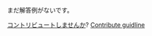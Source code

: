 
まだ解答例がないです。

[コントリビュートしませんか](https://github.com/BFEdev/BFE.dev-solutions/blob/main/problem/Find-two-numbers-that-sum-up-to-0_ja.md)?  [Contribute guidline](https://github.com/BFEdev/BFE.dev-solutions#how-to-contribute)
